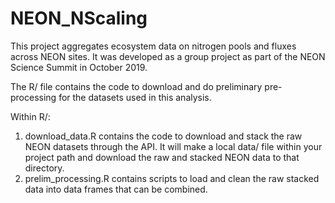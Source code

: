 # NEON_NScaling

This project aggregates ecosystem data on nitrogen pools and fluxes across NEON sites. It was developed as a group project as part of the NEON Science Summit in October 2019.

The R/ file contains the code to download and do preliminary pre-processing for the datasets used in this analysis. 

Within R/:
1. download_data.R contains the code to download and stack the raw NEON datasets through the API. It will make a local data/ file within your project path and download the raw and stacked NEON data to that directory. 
2. prelim_processing.R contains scripts to load and clean the raw stacked data into data frames that can be combined. 
